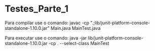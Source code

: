 ﻿# Testes_Parte_1

Para compilar use o comando:  javac -cp ".;lib/junit-platform-console-standalone-1.10.0.jar" Main.java MainTest.java

Para executar use o comando:  java -jar lib/junit-platform-console-standalone-1.10.0.jar -cp . --select-class MainTest
